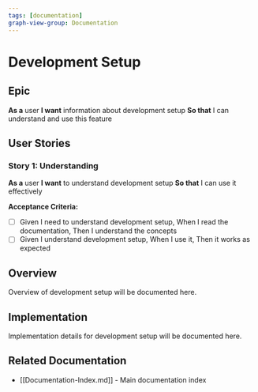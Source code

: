 ```yaml
---
tags: [documentation]
graph-view-group: Documentation
---
```


# Development Setup

## Epic
**As a** user
**I want** information about development setup
**So that** I can understand and use this feature

## User Stories

### Story 1: Understanding
**As a** user
**I want** to understand development setup
**So that** I can use it effectively

**Acceptance Criteria:**
- [ ] Given I need to understand development setup, When I read the documentation, Then I understand the concepts
- [ ] Given I understand development setup, When I use it, Then it works as expected

## Overview

Overview of development setup will be documented here.

## Implementation

Implementation details for development setup will be documented here.

## Related Documentation
- [[Documentation-Index.md]] - Main documentation index
